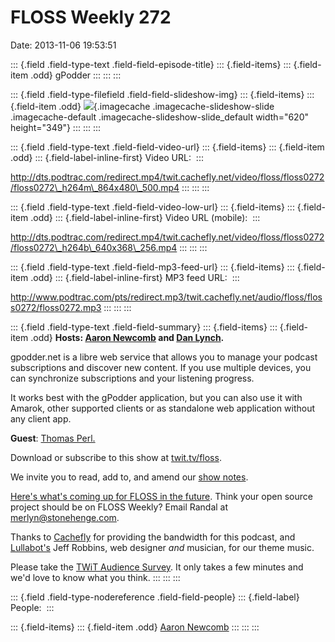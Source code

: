 FLOSS Weekly 272
================

Date: 2013-11-06 19:53:51

::: {.field .field-type-text .field-field-episode-title}
::: {.field-items}
::: {.field-item .odd}
gPodder
:::
:::
:::

::: {.field .field-type-filefield .field-field-slideshow-img}
::: {.field-items}
::: {.field-item .odd}
![](http://twit.tv/files/imagecache/slideshow-slide/spiros_floss_0272jpg.jpg){.imagecache
.imagecache-slideshow-slide .imagecache-default
.imagecache-slideshow-slide_default width="620" height="349"}
:::
:::
:::

::: {.field .field-type-text .field-field-video-url}
::: {.field-items}
::: {.field-item .odd}
::: {.field-label-inline-first}
Video URL: 
:::

http://dts.podtrac.com/redirect.mp4/twit.cachefly.net/video/floss/floss0272/floss0272\_h264m\_864x480\_500.mp4
:::
:::
:::

::: {.field .field-type-text .field-field-video-low-url}
::: {.field-items}
::: {.field-item .odd}
::: {.field-label-inline-first}
Video URL (mobile): 
:::

http://dts.podtrac.com/redirect.mp4/twit.cachefly.net/video/floss/floss0272/floss0272\_h264b\_640x368\_256.mp4
:::
:::
:::

::: {.field .field-type-text .field-field-mp3-feed-url}
::: {.field-items}
::: {.field-item .odd}
::: {.field-label-inline-first}
MP3 feed URL: 
:::

http://www.podtrac.com/pts/redirect.mp3/twit.cachefly.net/audio/floss/floss0272/floss0272.mp3
:::
:::
:::

::: {.field .field-type-text .field-field-summary}
::: {.field-items}
::: {.field-item .odd}
**Hosts: [Aaron Newcomb](http://thesourceshow.org/) and [Dan
Lynch](http://danlynch.org/).**

gpodder.net is a libre web service that allows you to manage your
podcast subscriptions and discover new content. If you use multiple
devices, you can synchronize subscriptions and your listening progress.

It works best with the gPodder application, but you can also use it with
Amarok, other supported clients or as standalone web application without
any client app.

**Guest**: [Thomas Perl.](http://thp.io/)

Download or subscribe to this show at
[twit.tv/floss](http://twit.tv/floss).

We invite you to read, add to, and amend our [show
notes](http://wiki.twit.tv/wiki/FLOSS_Weekly_272).

[Here\'s what\'s coming up for FLOSS in the
future](http://spreadsheets.google.com/pub?key=pYAJMbVobYCTro_z4LGo3ZQ).
Think your open source project should be on FLOSS Weekly? Email Randal
at <merlyn@stonehenge.com>.

[](http://www.cachefly.com)Thanks to [Cachefly](http://www.cachefly.com)
for providing the bandwidth for this podcast, and
[Lullabot\'s](http://lullabot.com) Jeff Robbins, web designer *and*
musician, for our theme music.

Please take the [TWiT Audience
Survey](http://twit.fluidsurveys.com/s/twit/?collector=7361). It only
takes a few minutes and we\'d love to know what you think.
:::
:::
:::

::: {.field .field-type-nodereference .field-field-people}
::: {.field-label}
People: 
:::

::: {.field-items}
::: {.field-item .odd}
[Aaron Newcomb](http://twit.tv/people/aaron-newcomb)
:::
:::
:::
